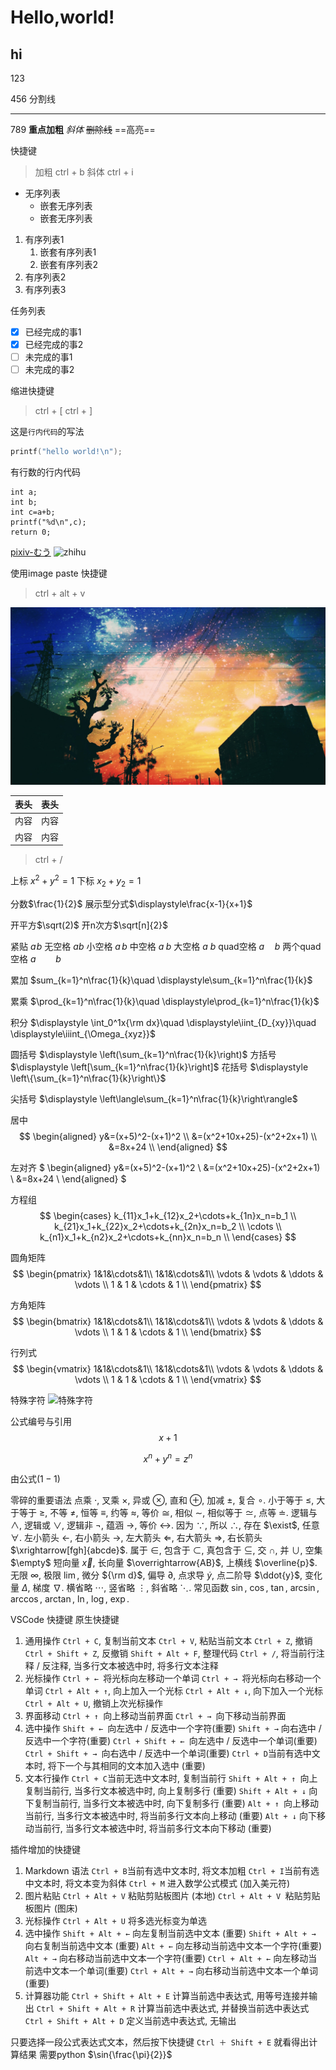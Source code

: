 # Hello,world!
## hi
123

456
分割线

---

789
**重点加粗**
*斜体*
~~删除线~~
==高亮==

快捷键
> 加粗 ctrl + b
> 斜体 ctrl + i

* 无序列表
    * 嵌套无序列表
    * 嵌套无序列表

1. 有序列表1
   1. 嵌套有序列表1
   2. 嵌套有序列表2
2. 有序列表2
3. 有序列表3
   
任务列表
- [x] 已经完成的事1
- [x] 已经完成的事2
- [ ] 未完成的事1
- [ ] 未完成的事2

缩进快捷键  
> ctrl + [ 
> ctrl + ]

这是`行内代码`的写法

```cpp
printf("hello world!\n");
```
有行数的行内代码
```cpp{.line-numbers}
int a;
int b;
int c=a+b;
printf("%d\n",c);
return 0;
```

[pixiv-むう](https://www.pixiv.net/users/5048314)
![zhihu](https://pic2.zhimg.com/80/v2-c35303b43639b37a18b8893e906d7435_720w.png)

使用image paste 快捷键
>ctrl + alt + v


![use image paste](image/2021-06-09-20-54-13.png)

| 表头 | 表头 |
| ---- | ---- |
| 内容 | 内容 |
| 内容 | 内容 |

<!-- 注释 -->
<!-- 多行
注释 -->

<!-- 注释、反注释快捷键 -->
>ctrl + /

上标 $x^2+y^{2}=1$
下标 $x_2+y_{2}=1$

分数$\frac{1}{2}$
展示型分式$\displaystyle\frac{x-1}{x+1}$

开平方$\sqrt(2)$
开n次方$\sqrt[n]{2}$

紧贴 $a\!b$
无空格 $ab$
小空格 $a\,b$
中空格 $a\;b$
大空格 $a\ b$
quad空格 $a\quad b$
两个quad空格 $a\qquad b$

累加 $sum_{k=1}^n\frac{1}{k}\quad \displaystyle\sum_{k=1}^n\frac{1}{k}$

累乘 $\prod_{k=1}^n\frac{1}{k}\quad \displaystyle\prod_{k=1}^n\frac{1}{k}$

积分 $\displaystyle \int_0^1x{\rm dx}\quad \displaystyle\iint_{D_{xy}}\quad \displaystyle\iiint_{\Omega_{xyz}}$

圆括号 $\displaystyle \left(\sum_{k=1}^n\frac{1}{k}\right)$
方括号 $\displaystyle \left[\sum_{k=1}^n\frac{1}{k}\right]$
花括号 $\displaystyle \left\{\sum_{k=1}^n\frac{1}{k}\right\}$
<!-- 花括号需多加\ -->
尖括号 $\displaystyle \left\langle\sum_{k=1}^n\frac{1}{k}\right\rangle$

居中
$$
\begin{aligned}
y&=(x+5)^2-(x+1)^2 \\
&=(x^2+10x+25)-(x^2+2x+1) \\
&=8x+24 \\
\end{aligned}
$$

左对齐
$
\begin{aligned}
y&=(x+5)^2-(x+1)^2 \\
&=(x^2+10x+25)-(x^2+2x+1) \\
&=8x+24 \\
\end{aligned}
$

方程组
$$
\begin{cases}
k_{11}x_1+k_{12}x_2+\cdots+k_{1n}x_n=b_1 \\
k_{21}x_1+k_{22}x_2+\cdots+k_{2n}x_n=b_2 \\
\cdots \\
k_{n1}x_1+k_{n2}x_2+\cdots+k_{nn}x_n=b_n \\
\end{cases}
$$

圆角矩阵
$$
\begin{pmatrix}
1&1&\cdots&1\\
1&1&\cdots&1\\
\vdots & \vdots & \ddots & \vdots \\
1 & 1 & \cdots & 1 \\
\end{pmatrix}
$$

方角矩阵
$$
\begin{bmatrix}
1&1&\cdots&1\\
1&1&\cdots&1\\
\vdots & \vdots & \ddots & \vdots \\
1 & 1 & \cdots & 1 \\
\end{bmatrix}
$$

行列式
$$
\begin{vmatrix}
1&1&\cdots&1\\
1&1&\cdots&1\\
\vdots & \vdots & \ddots & \vdots \\
1 & 1 & \cdots & 1 \\
\end{vmatrix}
$$

特殊字符
![特殊字符](https://pic2.zhimg.com/80/v2-842b02c54dd7d8e0571609414e79bdc1_720w.png)

公式编号与引用
$$
x+1 \tag{1-1}
$$

$$
\begin{equation}
x^n+y^n=z^n
\end{equation}
$$

由公式$(1-1)$

零碎的重要语法
点乘 $\cdot$, 叉乘 $\times$, 异或 $\otimes$, 直和 $\oplus$, 加减 $\pm$, 复合 $\circ$.
小于等于 $\leq$, 大于等于 $\geq$, 不等 $\neq$, 恒等 $\equiv$, 约等 $\approx$, 等价 $\cong$, 相似 $\sim$, 相似等于 $\simeq$, 点等 $\doteq$.
逻辑与 $\land$, 逻辑或 $\lor$, 逻辑非 $\lnot$, 蕴涵 $\to$, 等价 $\leftrightarrow$.
因为 $\because$, 所以 $\therefore$, 存在 $\exist$, 任意 $\forall$.
左小箭头 $\leftarrow$, 右小箭头 $\rightarrow$, 左大箭头 $\Leftarrow$, 右大箭头 $\Rightarrow$, 右长箭头 $\xrightarrow[fgh]{abcde}$.
属于 $\in$, 包含于 $\subset$, 真包含于 $\subseteq$, 交 $\cap$, 并 $\cup$, 空集 $\empty$
短向量 $\vec{x}$, 长向量 $\overrightarrow{AB}$, 上横线 $\overline{p}$.
无限 $\infty$, 极限 $\lim$, 微分 ${\rm d}$, 偏导 $\partial$, 点求导 $\dot{y}$, 点二阶导 $\ddot{y}$, 变化量 $\Delta$, 梯度 $\nabla$.
横省略 $\cdots$, 竖省略 $\vdots$, 斜省略 $\ddots$.
常见函数 $\sin$, $\cos$, $\tan$, $\arcsin$, $\arccos$, $\arctan$, $\ln$, $\log$, $\exp$.

VSCode 快捷键
原生快捷键
1. 通用操作
`Ctrl + C`, 复制当前文本
`Ctrl + V`, 粘贴当前文本
`Ctrl + Z`, 撤销
`Ctrl + Shift + Z`, 反撤销
`Shift + Alt + F`, 整理代码
`Ctrl + /`, 将当前行注释 / 反注释, 当多行文本被选中时, 将多行文本注释
2. 光标操作
`Ctrl + ← `将光标向左移动一个单词
`Ctrl + → `将光标向右移动一个单词
`Ctrl + Alt + ↑`, 向上加入一个光标
`Ctrl + Alt + ↓`, 向下加入一个光标
`Ctrl + Alt + U`, 撤销上次光标操作
3. 界面移动
`Ctrl + ↑ `向上移动当前界面
`Ctrl + → `向下移动当前界面
4. 选中操作
`Shift + ← `向左选中 / 反选中一个字符(重要)
`Shift + →` 向右选中 / 反选中一个字符(重要)
`Ctrl + Shift + ← `向左选中 / 反选中一个单词(重要)
`Ctrl + Shift + → `向右选中 / 反选中一个单词(重要)
`Ctrl + D`当前有选中文本时, 将下一个与其相同的文本加入选中 (重要)
5. 文本行操作
`Ctrl + C`当前无选中文本时, 复制当前行
`Shift + Alt + ↑ `向上复制当前行, 当多行文本被选中时, 向上复制多行 (重要)
`Shift + Alt + ↓` 向下复制当前行, 当多行文本被选中时, 向下复制多行 (重要)
`Alt + ↑ `向上移动当前行, 当多行文本被选中时, 将当前多行文本向上移动 (重要)
`Alt + ↓` 向下移动当前行, 当多行文本被选中时, 将当前多行文本向下移动 (重要)


插件增加的快捷键
1. Markdown 语法
`Ctrl + B`当前有选中文本时, 将文本加粗
`Ctrl + I`当前有选中文本时, 将文本变为斜体
`Ctrl + M` 进入数学公式模式 (加入美元符)
2. 图片粘贴
`Ctrl + Alt + V` 粘贴剪贴板图片 (本地)
`Ctrl + Alt + V `粘贴剪贴板图片 (图床)
3. 光标操作
`Ctrl + Alt + U` 将多选光标变为单选
4. 选中操作
`Shift + Alt + ←` 向左复制当前选中文本 (重要)
`Shift + Alt + →` 向右复制当前选中文本 (重要)
`Alt + ←` 向左移动当前选中文本一个字符(重要)
`Alt + →` 向右移动当前选中文本一个字符(重要)
`Ctrl + Alt + ←` 向左移动当前选中文本一个单词(重要)
`Ctrl + Alt + →` 向右移动当前选中文本一个单词(重要)
5. 计算器功能
`Ctrl + Shift + Alt + E` 计算当前选中表达式, 用等号连接并输出
`Ctrl + Shift + Alt + R` 计算当前选中表达式, 并替换当前选中表达式
`Ctrl + Shift + Alt + D` 定义当前选中表达式, 无输出

只要选择一段公式表达式文本，然后按下快捷键 `Ctrl ＋ Shift + E` 就看得出计算结果 需要python
$\sin{\frac{\pi}{2}}$

##